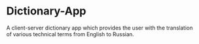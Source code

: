 # Dictionary-App
A client-server dictionary app which provides the user with the translation of various technical terms from English to Russian.
